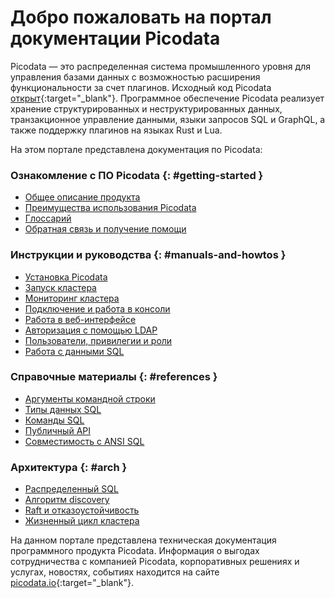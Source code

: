 # Добро пожаловать на портал документации Picodata
Picodata — это распределенная система промышленного уровня для
управления базами данных с возможностью расширения функциональности за
счет плагинов. Исходный код Picodata
[открыт](https://git.picodata.io/picodata/picodata){:target="_blank"}.
Программное обеспечение Picodata реализует хранение структурированных и
неструктурированных данных, транзакционное управление данными, языки
запросов SQL и GraphQL, а также поддержку плагинов на языках Rust и Lua.

На этом портале представлена документация по Picodata:


### Ознакомление с ПО Picodata {: #getting-started }
* [Общее описание продукта](description)
* [Преимущества использования Picodata](benefits)
* [Глоссарий](glossary)
* [Обратная связь и получение помощи](feedback)

### Инструкции и руководства {: #manuals-and-howtos }
* [Установка Picodata](install)
* [Запуск кластера](deploy_on_hosts)
* [Мониторинг кластера](monitoring)
* [Подключение и работа в консоли](tutorial_first_steps)
* [Работа в веб-интерфейсе](tutorial_webui)
* [Авторизация с помощью LDAP](auth_ldap)
* [Пользователи, привилегии и роли](tutorial_users)
* [Работа с данными SQL](tutorial_data)

### Справочные материалы {: #references }
* [Аргументы командной строки](cli)
* [Типы данных SQL](sql/datatypes)
* [Команды SQL](sql/queries)
* [Публичный API](api)
* [Совместимость с ANSI SQL](sql/reference)

### Архитектура {: #arch }
* [Распределенный SQL](sql/broadcasted_sql.md)
* [Алгоритм discovery](discovery)
* [Raft и отказоустойчивость](raft_voters)
* [Жизненный цикл кластера](clustering)

<!-- План на развитие структуры документации:
### Ознакомление с ПО Picodata
* [Основные концепции](concepts)

### Инструкции и руководства
* Кластер в контейнерной среде
* Кластер с использованием Ansible
* Подключение и работа в веб-интерфейсе
* Управление пользователями и привилегиями
* Разработка плагинов
* Аварийное восстановление
* Резервное копирование
* Обновление Picodata

### Справочные материалы
* Справочник настроек

### Администрирование {: #admin }
* Использование журнала безопасности
* Перечень событий безопасности

### Архитектура
* Схема данных: таблицы, индексы
* Отказоустойчивость и репликация
* Масштабирование
* Алгоритм Raft
* Bootstrap
* Идентификация и аутентификация
* Управление доступом (авторизация) -->

На данном портале представлена техническая документация программного
продукта Picodata. Информация о выгодах сотрудничества с компанией
Picodata, корпоративных решениях и услугах, новостях, событиях находится
на сайте [picodata.io](https://www.picodata.io){:target="_blank"}.

<a style="display: none" href="https://hits.seeyoufarm.com"><img src="https://hits.seeyoufarm.com/api/count/incr/badge.svg?url=https%3A%2F%2Fdocs.picodata.io%2Fpicodata%2F&count_bg=%2379C83D&title_bg=%23555555&icon=&icon_color=%23E7E7E7&title=hits&edge_flat=false"/></a>
